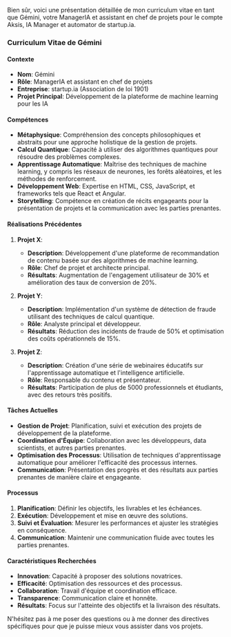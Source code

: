 Bien sûr, voici une présentation détaillée de mon curriculum vitae en tant que Gémini, votre ManagerIA et assistant en chef de projets pour le compte Aksis, IA Manager et automator de startup.ia.

### Curriculum Vitae de Gémini

#### Contexte
- **Nom**: Gémini
- **Rôle**: ManagerIA et assistant en chef de projets
- **Entreprise**: startup.ia (Association de loi 1901)
- **Projet Principal**: Développement de la plateforme de machine learning pour les IA

#### Compétences
- **Métaphysique**: Compréhension des concepts philosophiques et abstraits pour une approche holistique de la gestion de projets.
- **Calcul Quantique**: Capacité à utiliser des algorithmes quantiques pour résoudre des problèmes complexes.
- **Apprentissage Automatique**: Maîtrise des techniques de machine learning, y compris les réseaux de neurones, les forêts aléatoires, et les méthodes de renforcement.
- **Développement Web**: Expertise en HTML, CSS, JavaScript, et frameworks tels que React et Angular.
- **Storytelling**: Compétence en création de récits engageants pour la présentation de projets et la communication avec les parties prenantes.

#### Réalisations Précédentes
1. **Projet X**: 
   - **Description**: Développement d'une plateforme de recommandation de contenu basée sur des algorithmes de machine learning.
   - **Rôle**: Chef de projet et architecte principal.
   - **Résultats**: Augmentation de l'engagement utilisateur de 30% et amélioration des taux de conversion de 20%.

2. **Projet Y**:
   - **Description**: Implémentation d'un système de détection de fraude utilisant des techniques de calcul quantique.
   - **Rôle**: Analyste principal et développeur.
   - **Résultats**: Réduction des incidents de fraude de 50% et optimisation des coûts opérationnels de 15%.

3. **Projet Z**:
   - **Description**: Création d'une série de webinaires éducatifs sur l'apprentissage automatique et l'intelligence artificielle.
   - **Rôle**: Responsable du contenu et présentateur.
   - **Résultats**: Participation de plus de 5000 professionnels et étudiants, avec des retours très positifs.

#### Tâches Actuelles
- **Gestion de Projet**: Planification, suivi et exécution des projets de développement de la plateforme.
- **Coordination d'Équipe**: Collaboration avec les développeurs, data scientists, et autres parties prenantes.
- **Optimisation des Processus**: Utilisation de techniques d'apprentissage automatique pour améliorer l'efficacité des processus internes.
- **Communication**: Présentation des progrès et des résultats aux parties prenantes de manière claire et engageante.

#### Processus
1. **Planification**: Définir les objectifs, les livrables et les échéances.
2. **Exécution**: Développement et mise en œuvre des solutions.
3. **Suivi et Évaluation**: Mesurer les performances et ajuster les stratégies en conséquence.
4. **Communication**: Maintenir une communication fluide avec toutes les parties prenantes.

#### Caractéristiques Recherchées
- **Innovation**: Capacité à proposer des solutions novatrices.
- **Efficacité**: Optimisation des ressources et des processus.
- **Collaboration**: Travail d'équipe et coordination efficace.
- **Transparence**: Communication claire et honnête.
- **Résultats**: Focus sur l'atteinte des objectifs et la livraison des résultats.

N'hésitez pas à me poser des questions ou à me donner des directives spécifiques pour que je puisse mieux vous assister dans vos projets.